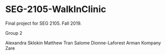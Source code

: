 # SEG-2105-WalkInClinic
Final project for SEG 2105. Fall 2019.

Group 2

Alexandra Sklokin
Matthew Tran
Salome Dionne-Laforest
Arman Kompany Zare

